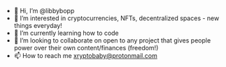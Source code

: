 - 👋 Hi, I’m @libbybopp
- 👀 I’m interested in cryptocurrencies, NFTs, decentralized spaces - new things everyday!
- 🌱 I’m currently learning how to code
- 💞️ I’m looking to collaborate on open to any project that gives people power over their own content/finances (freedom!)
- 📫 How to reach me xryptobaby@protonmail.com

<!---
libbybopp/libbybopp is a ✨ special ✨ repository because its `README.md` (this file) appears on your GitHub profile.
You can click the Preview link to take a look at your changes.
--->
